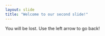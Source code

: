 ```yaml
---
layout: slide
title: "Welcome to our second slide!"
---
```

You will be lost.
Use the left arrow to go back!
